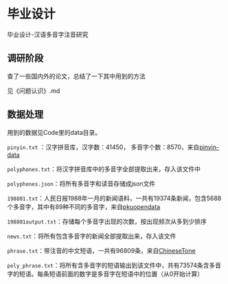 # 毕业设计
毕业设计-汉语多音字注音研究
## 调研阶段

查了一些国内外的论文，总结了一下其中用到的方法

见《问题认识》.md

## 数据处理

用到的数据见Code里的data目录。

`pinyin.txt` ：汉字拼音库，汉字数：41450， 多音字个数：8570，来自[pinyin-data](https://github.com/mozillazg/pinyin-data)

`polyphones.txt`：将汉字拼音库中的多音字全部提取出来，存入该文件中

`polyphones.json`：将所有多音字和读音存储成json文件

`198801.txt`：人民日报1988年一月的新闻语料，一共有19374条新闻，包含5688个多音字，其中有89种不同的多音字，来自[pkuopendata](http://opendata.pku.edu.cn/dataset.xhtml?persistentId=doi:10.18170/DVN/SEYRX5)

`198801output.txt`：存储每个多音字出现的次数，按出现频次从多到少排序

`news.txt`：将所有包含多音字的新闻全部提取出来，存入该文件

`phrase.txt`：带注音的中文短语，一共有96809条，来自[ChineseTone](https://github.com/letiantian/ChineseTone)

`poly_phrase.txt`：将所有含多音字的短语输出到该文件中，共有73574条含多音字的短语。每条短语前面的数字是多音字在短语中的位置（从0开始计算）

